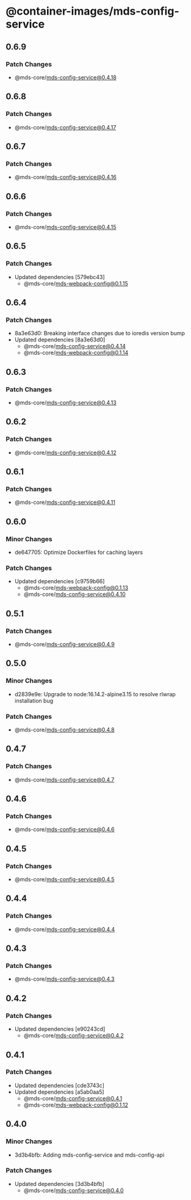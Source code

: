 # @container-images/mds-config-service

## 0.6.9

### Patch Changes

- @mds-core/mds-config-service@0.4.18

## 0.6.8

### Patch Changes

- @mds-core/mds-config-service@0.4.17

## 0.6.7

### Patch Changes

- @mds-core/mds-config-service@0.4.16

## 0.6.6

### Patch Changes

- @mds-core/mds-config-service@0.4.15

## 0.6.5

### Patch Changes

- Updated dependencies [579ebc43]
  - @mds-core/mds-webpack-config@0.1.15

## 0.6.4

### Patch Changes

- 8a3e63d0: Breaking interface changes due to ioredis version bump
- Updated dependencies [8a3e63d0]
  - @mds-core/mds-config-service@0.4.14
  - @mds-core/mds-webpack-config@0.1.14

## 0.6.3

### Patch Changes

- @mds-core/mds-config-service@0.4.13

## 0.6.2

### Patch Changes

- @mds-core/mds-config-service@0.4.12

## 0.6.1

### Patch Changes

- @mds-core/mds-config-service@0.4.11

## 0.6.0

### Minor Changes

- de647705: Optimize Dockerfiles for caching layers

### Patch Changes

- Updated dependencies [c9759b66]
  - @mds-core/mds-webpack-config@0.1.13
  - @mds-core/mds-config-service@0.4.10

## 0.5.1

### Patch Changes

- @mds-core/mds-config-service@0.4.9

## 0.5.0

### Minor Changes

- d2839e9e: Upgrade to node:16.14.2-alpine3.15 to resolve rlwrap installation bug

### Patch Changes

- @mds-core/mds-config-service@0.4.8

## 0.4.7

### Patch Changes

- @mds-core/mds-config-service@0.4.7

## 0.4.6

### Patch Changes

- @mds-core/mds-config-service@0.4.6

## 0.4.5

### Patch Changes

- @mds-core/mds-config-service@0.4.5

## 0.4.4

### Patch Changes

- @mds-core/mds-config-service@0.4.4

## 0.4.3

### Patch Changes

- @mds-core/mds-config-service@0.4.3

## 0.4.2

### Patch Changes

- Updated dependencies [e90243cd]
  - @mds-core/mds-config-service@0.4.2

## 0.4.1

### Patch Changes

- Updated dependencies [cde3743c]
- Updated dependencies [a5ab0aa5]
  - @mds-core/mds-config-service@0.4.1
  - @mds-core/mds-webpack-config@0.1.12

## 0.4.0

### Minor Changes

- 3d3b4bfb: Adding mds-config-service and mds-config-api

### Patch Changes

- Updated dependencies [3d3b4bfb]
  - @mds-core/mds-config-service@0.4.0
